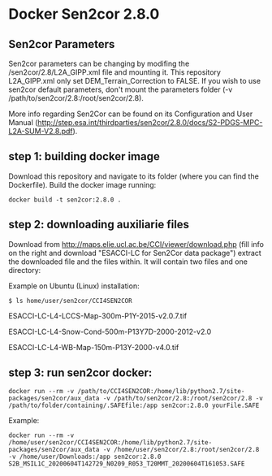 # Docker Sen2cor 2.8.0
## Sen2cor Parameters
Sen2cor parameters can be changing by modifing the /sen2cor/2.8/L2A_GIPP.xml file and mounting it.
This repository L2A_GIPP.xml only set DEM_Terrain_Correction to FALSE.
If you wish to use sen2cor default parameters, don't mount the parameters folder (-v /path/to/sen2cor/2.8:/root/sen2cor/2.8).

More info regarding Sen2Cor can be found on its Configuration and User Manual (http://step.esa.int/thirdparties/sen2cor/2.8.0/docs/S2-PDGS-MPC-L2A-SUM-V2.8.pdf).

## step 1: building docker image
  Download this repository and navigate to its folder (where you can find the Dockerfile). Build the docker image running:
  
    docker build -t sen2cor:2.8.0 .

## step 2: downloading auxiliarie files
  Download from http://maps.elie.ucl.ac.be/CCI/viewer/download.php (fill info on the right and download "ESACCI-LC for Sen2Cor data package")
  extract the downloaded file and the files within. It will contain two files and one directory:

  Example on Ubuntu (Linux) installation:
  
    $ ls home/user/sen2cor/CCI4SEN2COR
  
  ESACCI-LC-L4-LCCS-Map-300m-P1Y-2015-v2.0.7.tif
  
  ESACCI-LC-L4-Snow-Cond-500m-P13Y7D-2000-2012-v2.0
  
  ESACCI-LC-L4-WB-Map-150m-P13Y-2000-v4.0.tif

## step 3: run sen2cor docker:

    docker run --rm -v /path/to/CCI4SEN2COR:/home/lib/python2.7/site-packages/sen2cor/aux_data -v /path/to/sen2cor/2.8:/root/sen2cor/2.8 -v /path/to/folder/containing/.SAFEfile:/app sen2cor:2.8.0 yourFile.SAFE

  Example:
  
    docker run --rm -v /home/user/sen2cor/CCI4SEN2COR:/home/lib/python2.7/site-packages/sen2cor/aux_data -v /home/user/sen2cor/2.8:/root/sen2cor/2.8 -v /home/user/Downloads:/app sen2cor:2.8.0 S2B_MSIL1C_20200604T142729_N0209_R053_T20MMT_20200604T161053.SAFE
